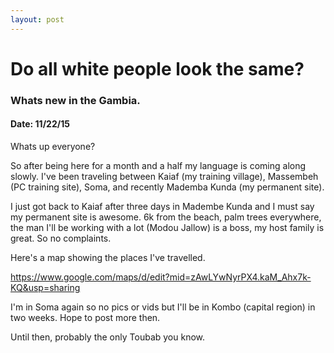 ```yaml
---
layout: post
---
```

# Do all white people look the same?
### Whats new in the Gambia.
#### Date: 11/22/15

Whats up everyone?

So after being here for a month and a half my language is coming along slowly.
I've been traveling between Kaiaf (my training village), Massembeh (PC training site), Soma, and recently Mademba Kunda (my permanent site).

I just got back to Kaiaf after three days in Madembe Kunda and I must say my permanent site is awesome.
6k from the beach, palm trees everywhere, the man I'll be working with a lot (Modou Jallow) is a boss, my host family is great. So no complaints.

Here's a map showing the places I've travelled.

https://www.google.com/maps/d/edit?mid=zAwLYwNyrPX4.kaM_Ahx7k-KQ&usp=sharing

I'm in Soma again so no pics or vids but I'll be in Kombo (capital region) in two weeks.
Hope to post more then.


Until then, 
probably the only Toubab you know.
